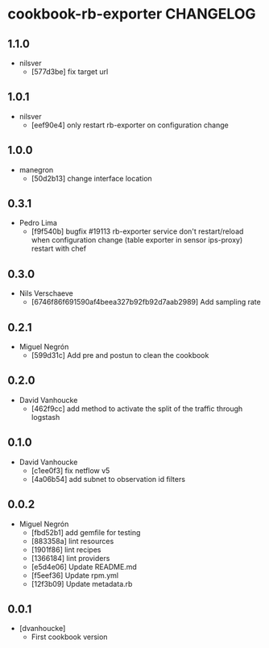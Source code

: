 cookbook-rb-exporter CHANGELOG
===============

## 1.1.0

  - nilsver
    - [577d3be] fix target url

## 1.0.1

  - nilsver
    - [eef90e4] only restart rb-exporter on configuration change

## 1.0.0

  - manegron
    - [50d2b13] change interface location

## 0.3.1

  - Pedro Lima
    - [f9f540b] bugfix #19113 rb-exporter service don't restart/reload when configuration change (table exporter in sensor ips-proxy) restart with chef

## 0.3.0

- Nils Verschaeve
  - [6746f86f691590af4beea327b92fb92d7aab2989] Add sampling rate

## 0.2.1

  - Miguel Negrón
    - [599d31c] Add pre and postun to clean the cookbook

## 0.2.0

  - David Vanhoucke
    - [462f9cc] add method to activate the split of the traffic through logstash

## 0.1.0

  - David Vanhoucke
    - [c1ee0f3] fix netflow v5
    - [4a06b54] add subnet to observation id filters

## 0.0.2

  - Miguel Negrón
    - [fbd52b1] add gemfile for testing
    - [883358a] lint resources
    - [1901f86] lint recipes
    - [1366184] lint providers
    - [e5d4e06] Update README.md
    - [f5eef36] Update rpm.yml
    - [12f3b09] Update metadata.rb

0.0.1
-----
- [dvanhoucke]
  - First cookbook version
